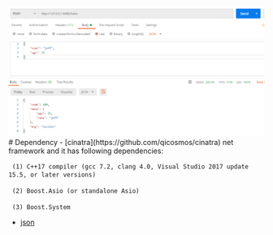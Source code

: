 <img src="6f7adf5b9fb3dc0a0440a77244f04db.png">
# Dependency
 - [cinatra](https://github.com/qicosmos/cinatra) net framework and it has following dependencies:
     
     (1) C++17 compiler (gcc 7.2, clang 4.0, Visual Studio 2017 update 15.5, or later versions)
     
     (2) Boost.Asio (or standalone Asio)
     
     (3) Boost.System
 - [json](https://github.com/nlohmann/json)

